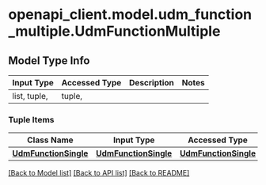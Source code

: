 # openapi_client.model.udm_function_multiple.UdmFunctionMultiple

## Model Type Info
Input Type | Accessed Type | Description | Notes
------------ | ------------- | ------------- | -------------
list, tuple,  | tuple,  |  | 

### Tuple Items
Class Name | Input Type | Accessed Type | Description | Notes
------------- | ------------- | ------------- | ------------- | -------------
[**UdmFunctionSingle**](UdmFunctionSingle.md) | [**UdmFunctionSingle**](UdmFunctionSingle.md) | [**UdmFunctionSingle**](UdmFunctionSingle.md) |  | 

[[Back to Model list]](../../README.md#documentation-for-models) [[Back to API list]](../../README.md#documentation-for-api-endpoints) [[Back to README]](../../README.md)

